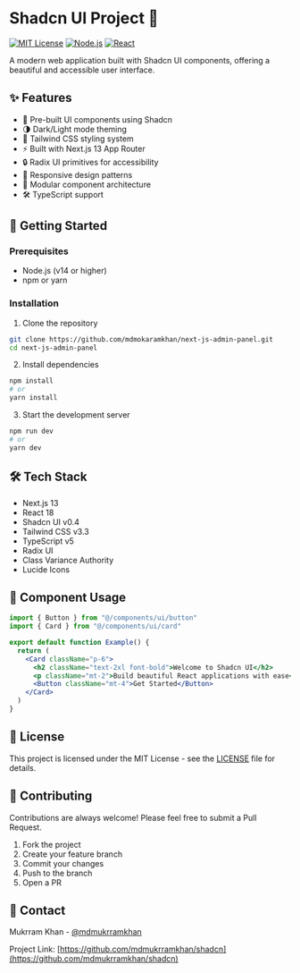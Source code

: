 # Shadcn UI Project 🎨

[![MIT License](https://img.shields.io/badge/License-MIT-green.svg)](https://choosealicense.com/licenses/mit/)
[![Node.js](https://img.shields.io/badge/Node.js-339933?style=flat&logo=node.js&logoColor=white)](https://nodejs.org/)
[![React](https://img.shields.io/badge/React-61DAFB?style=flat&logo=react&logoColor=black)](https://reactjs.org/)

A modern web application built with Shadcn UI components, offering a beautiful and accessible user interface.

## ✨ Features

- 🎯 Pre-built UI components using Shadcn
- 🌗 Dark/Light mode theming
- 🎨 Tailwind CSS styling system
- ⚡️ Built with Next.js 13 App Router
- 🔒 Radix UI primitives for accessibility
- 📱 Responsive design patterns
- 🧩 Modular component architecture
- 🛠️ TypeScript support

## 🚀 Getting Started

### Prerequisites

- Node.js (v14 or higher)
- npm or yarn

### Installation

1. Clone the repository
```bash
git clone https://github.com/mdmokaramkhan/next-js-admin-panel.git
cd next-js-admin-panel
```

2. Install dependencies
```bash
npm install
# or
yarn install
```

3. Start the development server
```bash
npm run dev
# or
yarn dev
```

## 🛠️ Tech Stack

- Next.js 13
- React 18
- Shadcn UI v0.4
- Tailwind CSS v3.3
- TypeScript v5
- Radix UI
- Class Variance Authority
- Lucide Icons

## 🎨 Component Usage

```jsx
import { Button } from "@/components/ui/button"
import { Card } from "@/components/ui/card"

export default function Example() {
  return (
    <Card className="p-6">
      <h2 className="text-2xl font-bold">Welcome to Shadcn UI</h2>
      <p className="mt-2">Build beautiful React applications with ease</p>
      <Button className="mt-4">Get Started</Button>
    </Card>
  )
}
```

## 📝 License

This project is licensed under the MIT License - see the [LICENSE](LICENSE) file for details.

## 🤝 Contributing

Contributions are always welcome! Please feel free to submit a Pull Request.

1. Fork the project
2. Create your feature branch
3. Commit your changes
4. Push to the branch
5. Open a PR

## 📧 Contact

Mukrram Khan - [@mdmukrramkhan](https://twitter.com/mdmukrramkhan)

Project Link: [https://github.com/mdmukrramkhan/shadcn](https://github.com/mdmukrramkhan/shadcn)
